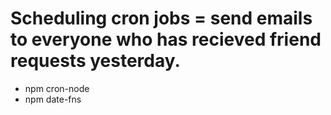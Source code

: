# Scheduling cron jobs = send emails to everyone who has recieved friend requests yesterday.

- npm cron-node
- npm date-fns 